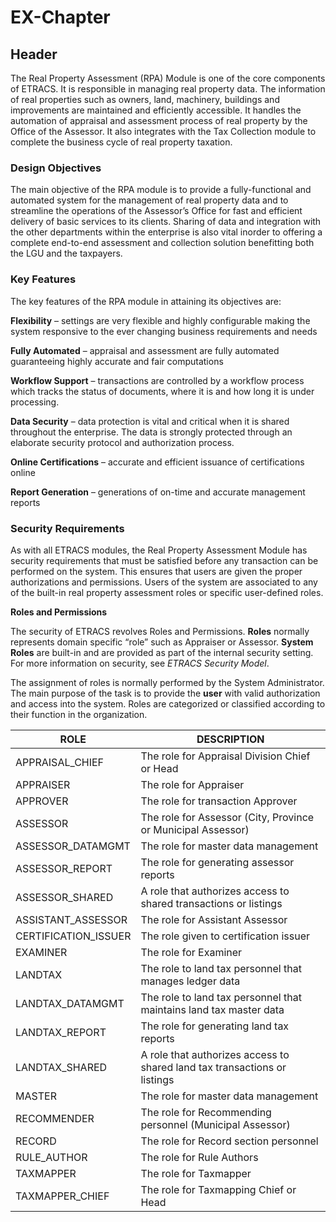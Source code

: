 # EX-Chapter

## Header

The Real Property Assessment (RPA) Module is one of the core components
of ETRACS. It is responsible in managing real property data. The
information of real properties such as owners, land, machinery,
buildings and improvements are maintained and efficiently accessible. It
handles the automation of appraisal and assessment process of real
property by the Office of the Assessor. It also integrates with the Tax
Collection module to complete the business cycle of real property
taxation.

### Design Objectives

The main objective of the RPA module is to provide a fully-functional
and automated system for the management of real property data and to
streamline the operations of the Assessor’s Office for fast and
efficient delivery of basic services to its clients. Sharing of data and
integration with the other departments within the enterprise is also
vital inorder to offering a complete end-to-end assessment and
collection solution benefitting both the LGU and the taxpayers.

### Key Features

The key features of the RPA module in attaining its objectives are:

**Flexibility** – settings are very flexible and highly configurable
making the system responsive to the ever changing business requirements
and needs

**Fully Automated** – appraisal and assessment are fully automated
guaranteeing highly accurate and fair computations

**Workflow Support** – transactions are controlled by a workflow process
which tracks the status of documents, where it is and how long it is
under processing.

**Data Security** – data protection is vital and critical when it is
shared throughout the enterprise. The data is strongly protected through
an elaborate security protocol and authorization process.

**Online Certifications** – accurate and efficient issuance of
certifications online

**Report Generation** – generations of on-time and accurate management
reports

### Security Requirements

As with all ETRACS modules, the Real Property Assessment Module has
security requirements that must be satisfied before any transaction can
be performed on the system. This ensures that users are given the proper
authorizations and permissions. Users of the system are associated to
any of the built-in real property assessment roles or specific
user-defined roles.

**Roles and Permissions**

The security of ETRACS revolves Roles and Permissions. **Roles**
normally represents domain specific “role” such as Appraiser or
Assessor. **System Roles** are built-in and are provided as part of the
internal security setting. For more information on security, see *ETRACS
Security Model*.

The assignment of roles is normally performed by the System
Administrator. The main purpose of the task is to provide the **user**
with valid authorization and access into the system. Roles are
categorized or classified according to their function in the
organization.

| ROLE                  | DESCRIPTION                                                               |
|-----------------------|---------------------------------------------------------------------------|
| APPRAISAL\_CHIEF      | The role for Appraisal Division Chief or Head                             |
| APPRAISER             | The role for Appraiser                                                    |
| APPROVER              | The role for transaction Approver                                         |
| ASSESSOR              | The role for Assessor (City, Province or Municipal Assessor)              |
| ASSESSOR\_DATAMGMT    | The role for master data management                                       |
| ASSESSOR\_REPORT      | The role for generating assessor reports                                  |
| ASSESSOR\_SHARED      | A role that authorizes access to shared transactions or listings          |
| ASSISTANT\_ASSESSOR   | The role for Assistant Assessor                                           |
| CERTIFICATION\_ISSUER | The role given to certification issuer                                    |
| EXAMINER              | The role for Examiner                                                     |
| LANDTAX               | The role to land tax personnel that manages ledger data                   |
| LANDTAX\_DATAMGMT     | The role to land tax personnel that maintains land tax master data        |
| LANDTAX\_REPORT       | The role for generating land tax reports                                  |
| LANDTAX\_SHARED       | A role that authorizes access to shared land tax transactions or listings |
| MASTER                | The role for master data management                                       |
| RECOMMENDER           | The role for Recommending personnel (Municipal Assessor)                  |
| RECORD                | The role for Record section personnel                                     |
| RULE\_AUTHOR          | The role for Rule Authors                                                 |
| TAXMAPPER             | The role for Taxmapper                                                    |
| TAXMAPPER\_CHIEF      | The role for Taxmapping Chief or Head                                     |